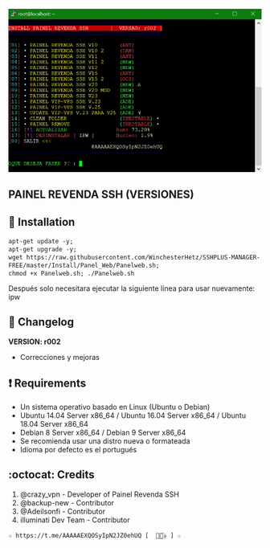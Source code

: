 ![logo](https://github.com/WinchesterHetz/SSHPLUS-MANAGER-FREE/blob/master/Imagenes/Panel_SSHPLUS_Web.png)

## PAINEL REVENDA SSH (VERSIONES)

## :book: Installation

```
apt-get update -y;
apt-get upgrade -y;
wget https://raw.githubusercontent.com/WinchesterHetz/SSHPLUS-MANAGER-FREE/master/Install/Panel_Web/Panelweb.sh;
chmod +x Panelweb.sh; ./Panelweb.sh
```

Después solo necesitara ejecutar la siguiente línea para usar nuevamente: ipw

## :scroll: Changelog

**VERSION: r002**

- Correcciones y mejoras

## :heavy_exclamation_mark: Requirements

- Un sistema operativo basado en Linux (Ubuntu o Debian)
- Ubuntu 14.04 Server x86_64 / Ubuntu 16.04 Server x86_64 / Ubuntu 18.04 Server x86_64
- Debian 8 Server x86_64 / Debian 9 Server x86_64
- Se recomienda usar una distro nueva o formateada
- Idioma por defecto es el portugués

## :octocat: Credits

1. @crazy_vpn - Developer of Painel Revenda SSH
2. @backup-new - Contributor
3. @Adeilsonfi - Contributor
4. illuminati Dev Team - Contributor

```
☆ https://t.me/AAAAAEXQOSyIpN2JZ0ehUQ [  ⃘⃤꙰✰ ] ☆
```
